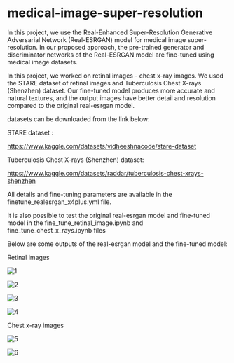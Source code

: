 # medical-image-super-resolution
 
In this project, we use the Real-Enhanced Super-Resolution Generative Adversarial Network (Real-ESRGAN) model for medical image super-resolution.
In our proposed approach, the pre-trained generator and discriminator networks of the 
Real-ESRGAN model are fine-tuned using medical image datasets.

In this project, we worked on retinal images - chest x-ray images. We used the STARE dataset of retinal images and Tuberculosis Chest X-rays (Shenzhen) dataset.
Our fine-tuned model produces more accurate and natural textures, and the output images have better detail and resolution compared to the original real-esrgan model.

datasets can be downloaded from the link below: 

STARE dataset :

https://www.kaggle.com/datasets/vidheeshnacode/stare-dataset

Tuberculosis Chest X-rays (Shenzhen) dataset:

https://www.kaggle.com/datasets/raddar/tuberculosis-chest-xrays-shenzhen

All details and fine-tuning parameters are available in the finetune_realesrgan_x4plus.yml file.

It is also possible to test the original real-esrgan model and fine-tuned model in the fine_tune_retinal_image.ipynb and fine_tune_chest_x_rays.ipynb files

Below are some outputs of the real-esrgan model and the fine-tuned model:

Retinal images

![1](https://user-images.githubusercontent.com/47056654/197423082-6d81adab-e0bc-4cb6-91f3-1bdca78a5f65.jpeg)

![2](https://user-images.githubusercontent.com/47056654/197424054-8b85a259-48e4-42a8-a115-2b52d7c0533e.jpeg)

![3](https://user-images.githubusercontent.com/47056654/197424062-bef85a5c-0fe3-454c-b29d-5b752fc84a73.jpeg)

![4](https://user-images.githubusercontent.com/47056654/197424112-6921705e-8106-47dd-8bf1-9ab7b6c349b7.jpeg)

Chest x-ray images 

![5](https://user-images.githubusercontent.com/47056654/197424125-9fa031e0-ec38-499d-8965-d3d8b1f7bb27.jpeg)

![6](https://user-images.githubusercontent.com/47056654/197424134-70f44af0-168d-49c9-81e2-885cce8fab57.jpeg)












